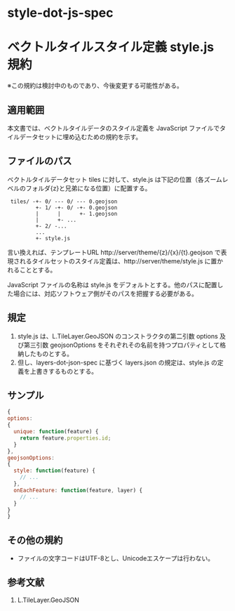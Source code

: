 style-dot-js-spec
=================
# ベクトルタイルスタイル定義 style.js 規約
※この規約は検討中のものであり、今後変更する可能性がある。
## 適用範囲
本文書では、ベクトルタイルデータのスタイル定義を JavaScript ファイルでタイルデータセットに埋め込むための規約を示す。

## ファイルのパス
ベクトルタイルデータセット tiles に対して、style.js は下記の位置（各ズームレベルのフォルダ{z}と兄弟になる位置）に配置する。

```text
 tiles/ -+- 0/ --- 0/ --- 0.geojson
         +- 1/ -+- 0/ -+- 0.geojson
         |      |      +- 1.geojson
         |      +- ...
         +- 2/ -...
         ...
         +- style.js
```

言い換えれば、テンプレートURL http://server/theme/{z}/{x}/{t}.geojson で表現されるタイルセットのスタイル定義は、http://server/theme/style.js に置かれることとする。

JavaScript ファイルの名称は style.js をデフォルトとする。他のパスに配置した場合には、対応ソフトウェア側がそのパスを把握する必要がある。

## 規定
1. style.js は、L.TileLayer.GeoJSON のコンストラクタの第二引数 options 及び第三引数 geojsonOptions をそれぞれその名前を持つプロパティとして格納したものとする。
2. 但し、layers-dot-json-spec に基づく layers.json の規定は、style.js の定義を上書きするものとする。

## サンプル
```javascript
{
options:
{
  unique: function(feature) {
    return feature.properties.id;
  }
},
geojsonOptions:
{
  style: function(feature) {
    // ...
  },
  onEachFeature: function(feature, layer) {
    // ...
  }
}
}
```

## その他の規約
+ ファイルの文字コードはUTF-8とし、Unicodeエスケープは行わない。

## 参考文献
1. L.TileLayer.GeoJSON
